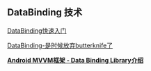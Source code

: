 



## DataBinding 技术
[ DataBinding快速入门 ](http://blog.csdn.net/dxplay120/article/details/52036448)

[ DataBinding-是时候放弃butterknife了 ](http://blog.csdn.net/dxplay120/article/details/52036448)

[**Android MVVM框架 - Data Binding Library介绍**](https://github.com/derron/DataBinding-album-sample/blob/master/MVVM.md)

